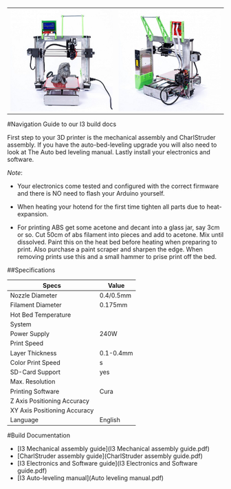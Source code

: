 |||
|-|-|
|![](img/diyprusai3.jpg)|![](img/diyprusai3_1.jpg)|

#Navigation Guide to our I3 build docs

First step to your 3D printer is the mechanical assembly and CharlStruder assembly.
If you have the auto-bed-leveling upgrade you will also need to look at The Auto bed leveling manual.
Lastly install your electronics and software.


_Note_:

* Your electronics come tested and configured with the correct firmware and there
is NO need to flash your Arduino yourself.

* When heating your hotend for the first time tighten all parts due to heat-expansion.

* For printing ABS get some acetone and decant into a glass jar, say 3cm or so.
Cut 50cm of abs filament into pieces and add to acetone. Mix until dissolved.
Paint this on the heat bed before heating when preparing to print. Also purchase
a paint scraper and sharpen the edge. When removing prints use this and a
small hammer to prise print off the bed.

##Specifications

|Specs|Value
|-|-|
|Nozzle Diameter| 0.4/0.5mm  
|Filament Diameter| 0.175mm    
|Hot Bed Temperature|   
|System|   
|Power Supply| 240W  
|Print Speed|  
|Layer Thickness| 0.1-0.4mm    
|Color Print Speed| s   
|SD-Card Support| yes  
|Max. Resolution|    
|Printing Software| Cura   
|Z Axis Positioning Accuracy|     
|XY Axis Positioning Accuracy|   
|Language| English   

#Build Documentation

* [I3 Mechanical assembly guide](I3 Mechanical assembly guide.pdf)
* [CharlStruder assembly guide](CharlStruder assembly guide.pdf)
* [I3 Electronics and Software guide](I3 Electronics and Software guide.pdf)
* [I3 Auto-leveling manual](Auto leveling manual.pdf)
